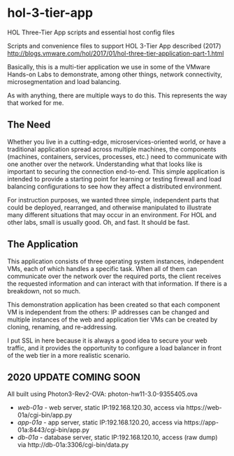 # hol-3-tier-app
HOL Three-Tier App scripts and essential host config files

Scripts and convenience files to support HOL 3-Tier App described (2017)
http://blogs.vmware.com/hol/2017/01/hol-three-tier-application-part-1.html

Basically, this is a multi-tier application we use in some of the VMware Hands-on Labs to demonstrate, among other things, network connectivity, microsegmentation and load balancing. 

As with anything, there are multiple ways to do this. This represents the way that worked for me.

## The Need ##
Whether you live in a cutting-edge, microservices-oriented world, or have a traditional application spread across multiple machines, the components (machines, containers, services, processes, etc.) need to communicate with one another over the network. Understanding what that looks like is important to securing the connection end-to-end. This simple application is intended to provide a starting point for learning or testing firewall and load balancing configurations to see how they affect a distributed environment.

For instruction purposes, we wanted three simple, independent parts that could be deployed, rearranged, and otherwise manipulated to illustrate many different situations that may occur in an environment. For HOL and other labs, small is usually good. Oh, and fast. It should be fast.

## The Application ##
This application consists of three operating system instances, independent VMs, each of which handles a specific task. When all of them can communicate over the network over the required ports, the client receives the requested information and can interact with that information. If there is a breakdown, not so much.

This demonstration application has been created so that each component VM is independent from the others: IP addresses can be changed and multiple instances of the web and application tier VMs can be created by cloning, renaming, and re-addressing. 

I put SSL in here because it is always a good idea to secure your web traffic, and it provides the opportunity to configure a load balancer in front of the web tier in a more realistic scenario.

## 2020 UPDATE COMING SOON ##
All built using Photon3-Rev2-OVA: photon-hw11-3.0-9355405.ova 
* _web-01a_ - web server, static IP:192.168.120.30, access via https://web-01a/cgi-bin/app.py
* _app-01a_ - app server, static IP:192.168.120.20, access via https://app-01a:8443/cgi-bin/app.py
* _db-01a_  - database server, static IP:192.168.120.10, access (raw dump) via http://db-01a:3306/cgi-bin/data.py

